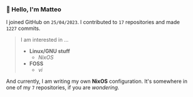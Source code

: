 ### 👋 Hello, I'm Matteo

I joined GitHub on `25/04/2023`.
I contributed to `17` repositories and made `1227` commits.

> I am interested in ...
> 
> - **Linux/GNU stuff**
>     - *NixOS*
> - **FOSS**
>   - *vi*

And currently, I am writing my own **NixOS** configuration. It's somewhere in one of my `7` repositories, if you are *wondering*.
